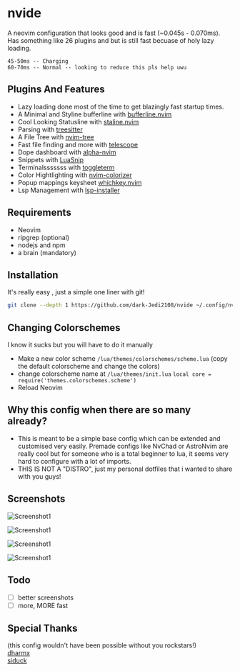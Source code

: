 # nvide
A neovim configuration that looks good and is fast (~0.045s - 0.070ms).
Has something like 26 plugins and but is still fast becuase of holy lazy loading.

```
45-50ms -- Charging
60-70ms -- Normal -- looking to reduce this pls help uwu
```

## Plugins And Features
+ Lazy loading done most of the time to get blazingly fast startup times.
+ A Minimal and Styline bufferline with [bufferline.nvim](https://github.com/akinsho/bufferline.nvim)
+ Cool Looking Statusline with [staline.nvim](https://github.com/tamton-aquib/staline.nvim/tree/main/lua)
+ Parsing with [treesitter](https://github.com/nvim-treesitter/nvim-treesitter)
+ A File Tree with [nvim-tree](https://github.com/kyazdani42/nvim-tree.lua)
+ Fast file finding and more with [telescope](https://github.com/nvim-telescope/telescope.nvim/)
+ Dope dashboard with [alpha-nvim](https://github.com/goolord/alpha-nvim/)
+ Snippets with [LuaSnip](https://github.com/L3MON4D3/LuaSnip)
+ Terminalsssssss with [toggleterm](https://github.com/akinsho/toggleterm.nvim)
+ Color Hightlighting with [nvim-colorizer](https://github.com/norcalli/nvim-colorizer.lua)
+ Popup mappings keysheet [whichkey.nvim](https://github.com/folke/which-key.nvim)
+ Lsp Management with [lsp-installer](https://github.com/williamboman/nvim-lsp-installer/)

## Requirements
+ Neovim
+ ripgrep (optional)
+ nodejs and npm
+ a brain (mandatory)
## Installation

It's really easy , just a simple one liner with git!
```bash
git clone --depth 1 https://github.com/dark-Jedi2108/nvide ~/.config/nvim
```
## Changing Colorschemes
I know it sucks but you will have to do it manually
+ Make a new color scheme  `/lua/themes/colorschemes/scheme.lua` (copy the default colorscheme and change the colors) 
+ change colorscheme name at `/lua/themes/init.lua` 
    `local core = require('themes.colorschemes.scheme')`
+ Reload Neovim
## Why this config when there are so many already?
+ This is meant to be a simple base config which can be extended and customised very easily. Premade configs like NvChad or AstroNvim are really cool but for someone who is a total beginner to lua, it seems very hard to configure with a lot of imports.
+ THIS IS NOT A "DISTRO", just my personal dotfiles that i wanted to share with you guys!
## Screenshots

![Screenshot1](https://raw.githubusercontent.com/dark-Jedi2108/nvide/main/.github/screenshots/n1.png)

![Screenshot1](https://raw.githubusercontent.com/dark-Jedi2108/nvide/main/.github/screenshots/n3.png)

![Screenshot1](https://raw.githubusercontent.com/dark-Jedi2108/nvide/main/.github/screenshots/n4.png)

![Screenshot1](https://raw.githubusercontent.com/dark-Jedi2108/nvide/main/.github/screenshots/n2.png)


## Todo
- [ ]  better screenshots
- [ ]  more, MORE fast
## Special Thanks 
(this config wouldn't have been possible without you rockstars!) \
[dharmx](https://github.com/dharmx/KrakeNvim/) \
[siduck](https://github.com/NvChad/NvChad)

